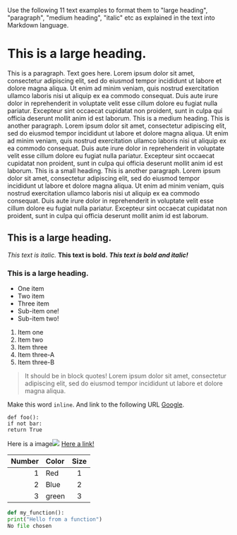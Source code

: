 Use the following 11 text examples to format them to "large heading", "paragraph", "medium heading", "italic" etc as explained in the text into Markdown language.
# This is a large heading. 
This is a paragraph. Text goes here. Lorem ipsum dolor sit amet, consectetur adipiscing elit, sed do eiusmod tempor incididunt ut labore et dolore magna aliqua. Ut enim ad minim veniam, quis nostrud exercitation ullamco laboris nisi ut aliquip ex ea commodo consequat. Duis aute irure dolor in reprehenderit in voluptate velit esse cillum dolore eu fugiat nulla pariatur. Excepteur sint occaecat cupidatat non proident, sunt in culpa qui officia deserunt mollit anim id est laborum.
This is a medium heading. 
This is another paragraph. Lorem ipsum dolor sit amet, consectetur adipiscing elit, sed do eiusmod tempor incididunt ut labore et dolore magna aliqua. Ut enim ad minim veniam, quis nostrud exercitation ullamco laboris nisi ut aliquip ex ea commodo consequat. Duis aute irure dolor in reprehenderit in voluptate velit esse cillum dolore eu fugiat nulla pariatur. Excepteur sint occaecat cupidatat non proident, sunt in culpa qui officia deserunt mollit anim id est laborum.
This is a small heading. 
This is another paragraph. Lorem ipsum dolor sit amet, consectetur adipiscing elit, sed do eiusmod tempor incididunt ut labore et dolore magna aliqua. Ut enim ad minim veniam, quis nostrud exercitation ullamco laboris nisi ut aliquip ex ea commodo consequat. Duis aute irure dolor in reprehenderit in voluptate velit esse cillum dolore eu fugiat nulla pariatur. Excepteur sint occaecat cupidatat non proident, sunt in culpa qui officia deserunt mollit anim id est laborum.
## This is a large heading. ##
*This text is italic.*
**This text is bold.**
***This text is bold and italic!***
### This is a large heading. ###
- One item
- Two item
- Three item
- Sub-item one!
- Sub-item two!

1. Item one
2. Item two
3. Item three
1. Item three-A
2. Item three-B

> It should be in block quotes! Lorem ipsum dolor sit amet, consectetur adipiscing elit, sed do eiusmod tempor incididunt ut labore et dolore magna aliqua.

Make this word `inline`. And link to the following URL [Google](https://www.google.com).

```
def foo():
if not bar:
return True
```

Here is a image![](https://images.pexels.com/photos/1108099/pexels-photo-1108099.jpeg?auto=compress&cs=tinysrgb&w=1260&h=750&dpr=1.)
[Here a link! ](https://images.pexels.com/photos/1108099/pexels-photo-1108099.jpeg?auto=compress&cs=tinysrgb&w=1260&h=750&dpr=1.)


|Number|Color|Size|
|-----:|:----|:--:|
| 1|Red | 1 |
| 2|Blue | 2|
| 3|green| 3 |

```Python
def my_function():
print("Hello from a function")
No file chosen
